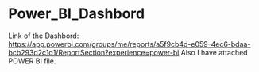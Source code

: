 # Power_BI_Dashbord
Link of the Dashbord: https://app.powerbi.com/groups/me/reports/a5f9cb4d-e059-4ec6-bdaa-bcb293d2c1d1/ReportSection?experience=power-bi
Also I have attached POWER BI file.
